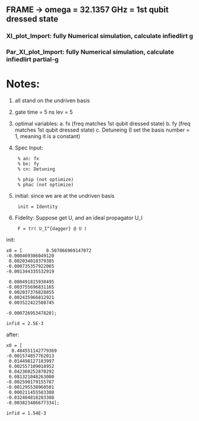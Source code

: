 ## FRAME -> omega = 32.1357 GHz = 1st qubit dressed state


### XI_plot_Import: fully Numerical simulation, calculate infiedlirt g


### Par_XI_plot_Import:  fully Numerical simulation, calculate infiedlirt  partial-g


# Notes:
1. all stand on the undriven basis
2.
    gate time = 5 ns
    lev = 5
3. optimal variables: 
a. fx (freq matches 1st qubit dressed state)
b. fy (freq matches 1st qubit dressed state)
c. Detuneing (I set the basis number = 1, meaning it is a constant)

4. Spec
Input:

        % an: fx
        % bn: fy
        % cn: Detuning

        % phip (not optimize)
        % phac (not optimize)

5. initial:
    since we are at the undriven basis
    
        init = Identity
    
6. Fidelity:
    Suppose get U, and an ideal propagator U_I
    
        F = tr( U_I^{dagger} @ U )

init:

    x0 = [         0.507866969147072
    -0.000469306049120
     0.002034010379385
    -0.000735357922065
    -0.001344335532919

     0.080491815930495
    -0.003755696831165
     0.002037376828855
     0.002435966812921
     0.003522422508745
     
    -0.00072695347820];

    infid = 2.5E-3


after:

    x0 = [
      0.484551142779369
    -0.001574857762013
     0.014498127183997
     0.002557109018952
     0.042360252870292
     0.081321048263000
    -0.002590179155787
    -0.001295538960501
     0.000211455583308
    -0.032404818283308
    -0.003823486677334];

    infid = 1.54E-3
